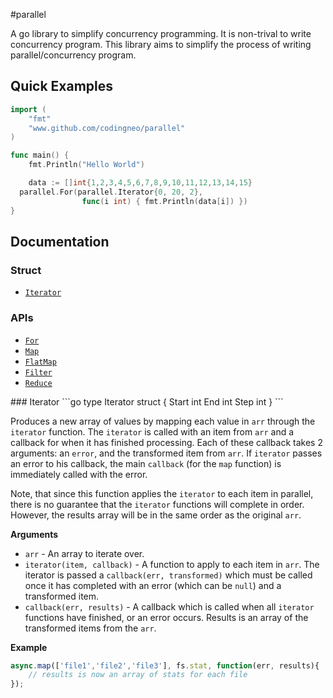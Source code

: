 #parallel

A go library to simplify concurrency programming. It is non-trival to write 
concurrency program. This library aims to simplify the process of writing 
parallel/concurrency program.

## Quick Examples

```go
import (
	"fmt"
	"www.github.com/codingneo/parallel"
)

func main() {
	fmt.Println("Hello World")

	data := []int{1,2,3,4,5,6,7,8,9,10,11,12,13,14,15}
  parallel.For(parallel.Iterator{0, 20, 2},
                func(i int) { fmt.Println(data[i]) })
}
```

## Documentation
### Struct
* [`Iterator`](#Iterator)

### APIs
* [`For`](#For)
* [`Map`](#Map)
* [`FlatMap`](#FlatMap)
* [`Filter`](#Filter)
* [`Reduce`](#Reduce)

<a name="Iterator" />
### Iterator
```go
type Iterator struct {
	Start int
	End int
	Step int
}
```

Produces a new array of values by mapping each value in `arr` through
the `iterator` function. The `iterator` is called with an item from `arr` and a
callback for when it has finished processing. Each of these callback takes 2 arguments: 
an `error`, and the transformed item from `arr`. If `iterator` passes an error to his 
callback, the main `callback` (for the `map` function) is immediately called with the error.

Note, that since this function applies the `iterator` to each item in parallel,
there is no guarantee that the `iterator` functions will complete in order. 
However, the results array will be in the same order as the original `arr`.

__Arguments__

* `arr` - An array to iterate over.
* `iterator(item, callback)` - A function to apply to each item in `arr`.
  The iterator is passed a `callback(err, transformed)` which must be called once 
  it has completed with an error (which can be `null`) and a transformed item.
* `callback(err, results)` - A callback which is called when all `iterator`
  functions have finished, or an error occurs. Results is an array of the
  transformed items from the `arr`.

__Example__

```js
async.map(['file1','file2','file3'], fs.stat, function(err, results){
    // results is now an array of stats for each file
});
```
